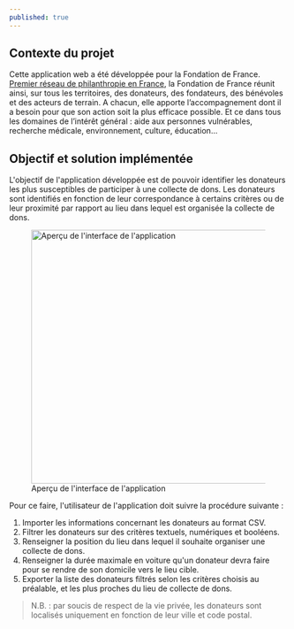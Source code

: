 ```yaml
---
published: true
---
```


## Contexte du projet

Cette application web a été développée pour la Fondation de France. [Premier réseau de philanthropie en France](https://www.fondationdefrance.org/fr/la-fondation-de-france-premier-reseau-de-philanthropie-en-france), la Fondation de France réunit ainsi, sur tous les territoires, des donateurs, des fondateurs, des bénévoles et des acteurs de terrain. A chacun, elle apporte l’accompagnement dont il a besoin pour que son  action soit la plus efficace possible. Et ce dans tous les domaines de  l’intérêt général : aide aux personnes vulnérables, recherche médicale,  environnement, culture, éducation...

## Objectif et solution implémentée

L'objectif de l'application développée est de pouvoir identifier les donateurs les plus susceptibles de participer à une collecte de dons. Les donateurs sont identifiés en fonction de leur correspondance à certains critères ou de leur proximité par rapport au lieu dans lequel est organisée la collecte de dons.

<div class="is-flex is-justify-content-center">
<figure>
   <img src="/assets/content/projects/geolocalisation_1.png" 
        alt="Aperçu de l'interface de l'application" width="1280" height="459">
   <figcaption>Aperçu de l'interface de l'application</figcaption>
</figure>
</div>

Pour ce faire, l'utilisateur de l'application doit suivre la procédure suivante&nbsp;:

1. Importer les informations concernant les donateurs au format CSV.
2. Filtrer les donateurs sur des critères textuels, numériques et booléens.
3. Renseigner la position du lieu dans lequel il souhaite organiser une collecte de dons.
4. Renseigner la durée maximale en voiture qu'un donateur devra faire pour se rendre de son domicile vers le lieu cible.
5. Exporter la liste des donateurs filtrés selon les critères choisis au préalable, et les plus proches du lieu de collecte de dons.

> N.B. : par soucis de respect de la vie privée, les donateurs sont localisés uniquement en fonction de leur ville et code postal.
